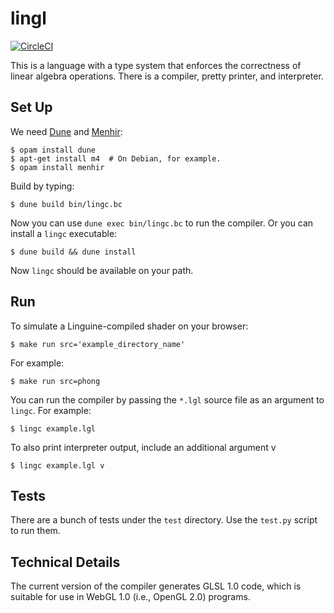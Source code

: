 lingl
=====

[![CircleCI](https://circleci.com/gh/cucapra/linguine.svg?style=svg)](https://circleci.com/gh/cucapra/linguine)


This is a language with a type system that enforces the correctness of linear algebra operations.
There is a compiler, pretty printer, and interpreter.


Set Up
------

We need [Dune][] and [Menhir][]:

    $ opam install dune
    $ apt-get install m4  # On Debian, for example.
    $ opam install menhir

Build by typing:

    $ dune build bin/lingc.bc

Now you can use `dune exec bin/lingc.bc` to run the compiler.
Or you can install a `lingc` executable:

    $ dune build && dune install

Now `lingc` should be available on your path.

[dune]: https://github.com/ocaml/dune
[menhir]: http://gallium.inria.fr/~fpottier/menhir/

Run
---

To simulate a Linguine-compiled shader on your browser:

    $ make run src='example_directory_name'

For example:

    $ make run src=phong

You can run the compiler by passing the `*.lgl` source file as an argument to `lingc`.
For example:

    $ lingc example.lgl

To also print interpreter output, include an additional argument v

    $ lingc example.lgl v

Tests
-----

There are a bunch of tests under the `test` directory.
Use the `test.py` script to run them.

Technical Details
-----------------

The current version of the compiler generates GLSL 1.0 code, which is suitable for use in WebGL 1.0 (i.e., OpenGL 2.0) programs.
